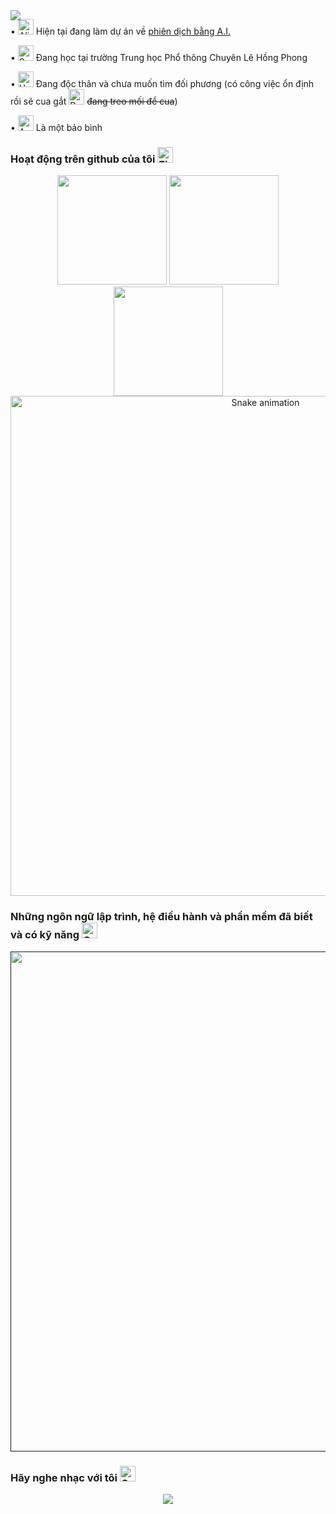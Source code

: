<div align='center' style="position:absolute; z-index: 0">
    <img src="https://capsule-render.vercel.app/api?type=waving&color=auto&height=300&section=header&text=Xin%20chào,%20tôi%20là%20Nguyễn%20Việt%20Anh%20👋&fontSize=45&desc=Là%20một%20học%20sinh%20cấp%20ba%20đam%20mê%20làm%20việc%20và%20học%20những%20thứ%20mới%20🌠&descAlignY=62&descAlign=62"
        href='' />
</div>

<p>&#x2022; <img src="https://raw.githubusercontent.com/Tarikul-Islam-Anik/Animated-Fluent-Emojis/master/Emojis/Smilies/Alien%20Monster.png" alt="Alien Monster" width="25" height="25" /> Hiện tại đang làm dự án về
    <a href="https://github.com/nVietUK/v2en">phiên dịch bằng A.I.</a>
<p>&#x2022; <img src="https://raw.githubusercontent.com/Tarikul-Islam-Anik/Animated-Fluent-Emojis/master/Emojis/Travel%20and%20places/School.png" alt="School" width="25" height="25" /> Đang học tại trường Trung học Phổ thông Chuyên Lê Hồng Phong</p>
<p>&#x2022; <img src="https://raw.githubusercontent.com/Tarikul-Islam-Anik/Animated-Fluent-Emojis/master/Emojis/Smilies/Heart%20with%20Arrow.png" alt="Heart with Arrow" width="25" height="25" /> Đang độc thân và chưa muốn tìm đối phương (có công việc ổn định rồi sẽ cua gắt <img src="https://raw.githubusercontent.com/Tarikul-Islam-Anik/Animated-Fluent-Emojis/master/Emojis/Animals/Penguin.png" alt="Penguin" width="25" height="25" />
    <del>đang treo mối để
        cua</del>)
</p>
<p>&#x2022; <img src="https://raw.githubusercontent.com/Tarikul-Islam-Anik/Animated-Fluent-Emojis/master/Emojis/Symbols/Aquarius.png" alt="Aquarius" width="25" height="25" /> Là một bảo bình</p>

<h3 align="left">Hoạt động trên github của tôi <img src="https://raw.githubusercontent.com/Tarikul-Islam-Anik/Animated-Fluent-Emojis/master/Emojis/Travel%20and%20places/Fire.png" alt="Fire" width="25" height="25" /></h3>
<div align='center'>
    <img height=175 href='https://github.com/nVietUK/'
        src="https://github-readme-stats.vercel.app/api?username=TakahashiNguyen&show_icons=true&locale=vi&hide_border=True&theme=swift&hide_title=True&card_width=475"
        href='' />
    <img height=175 href='https://github.com/nVietUK/'
        src="https://github-readme-stats.vercel.app/api/top-langs?username=TakahashiNguyen&layout=compact&langs_count=6&show_icons=true&locale=vi&hide_border=True&theme=swift&card_width=275"
        href='' />
    <img src="https://github-readme-streak-stats.herokuapp.com?user=TakahashiNguyen&theme=swift&hide_border=true&locale=vi&date_format=j%20M%5B%20Y%5D&card_width=900"
        height="175" href='https://github.com/nVietUK/' href='' />
    <img src="https://raw.githubusercontent.com/TakahashiNguyen/TakahashiNguyen/output/github-contribution-grid-snake.svg"
        href='' alt="Snake animation" width='800' />
</div>

<h3 align="left">Những ngôn ngữ lập trình, hệ điều hành và phần mềm đã biết và có kỹ năng <img src="https://raw.githubusercontent.com/Tarikul-Islam-Anik/Animated-Fluent-Emojis/master/Emojis/Objects/Open%20Book.png" alt="Open Book" width="25" height="25" /></h3>
<p align="center">
    <a href="">
        <img src="https://skillicons.dev/icons?i=bash,cpp,cloudflare,css,discord,django,docker,git,githubactions,html,ai,linux,pr,py,sqlite,tensorflow,ts,vim,vscode"
            width='800' href='' />
    </a>
</p>
</p>

<h3 align="left">Hãy nghe nhạc với tôi <img src="https://raw.githubusercontent.com/Tarikul-Islam-Anik/Animated-Fluent-Emojis/master/Emojis/Animals/Cat%20Face.png" alt="Cat Face" width="25" height="25" /></h3>
<div align='center'>
    <a href='https://spotify-github-profile.vercel.app/api/view?uid=31qy6z7gz35jc5yccywp6eyumuxy&redirect=true'>
        <img src="https://spotify-recently-played-readme.vercel.app/api?user=31qy6z7gz35jc5yccywp6eyumuxy&width=800&unique=1"
            href=''>
    </a>
</div>
